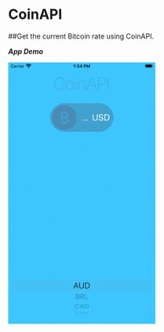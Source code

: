 # CoinAPI

##Get the current Bitcoin rate using CoinAPI.

***App Demo***

<img src="Demo/Demo.gif" width="300">

